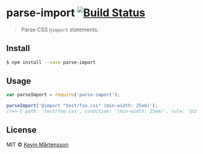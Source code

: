 # parse-import [![Build Status](http://img.shields.io/travis/kevva/parse-import.svg?style=flat)](https://travis-ci.org/kevva/parse-import)

> Parse CSS `@import` statements.

## Install

```sh
$ npm install --save parse-import
```

## Usage

```js
var parseImport = require('parse-import');

parseImport('@import "test/foo.css" (min-width: 25em)');
//=> { path: 'test/foo.css', condition: '(min-width: 25em)', rule: '@import "test/foo.css" (min-width: 25em)' }
```

## License

MIT © [Kevin Mårtensson](https://github.com/kevva)
